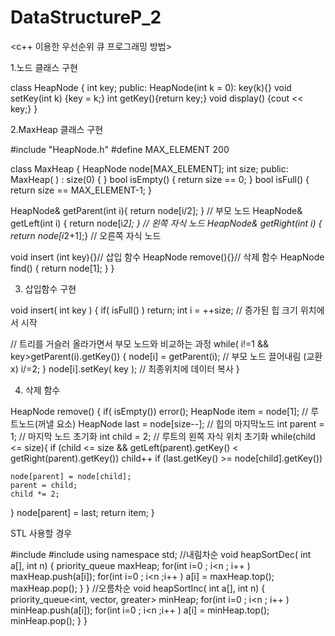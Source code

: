 # DataStructureP_2
<c++ 이용한 우선순위 큐 프로그래밍 방법>

1.노드 클래스 구현

class HeapNode
{
    int key;
 public:
    HeapNode(int k = 0): key(k){}
    void setKey(int k) {key = k;}
    int getKey(){return key;}
    void display() {cout << key;}
}


2.MaxHeap 클래스 구현

#include "HeapNode.h"
#define MAX_ELEMENT 200
 
class MaxHeap
{
  HeapNode node[MAX_ELEMENT];
  int size; 
public:
  MaxHeap( ) : size(0) { }
  bool isEmpty() { return size == 0; }
  bool isFull() { return size == MAX_ELEMENT-1; }
  
  HeapNode& getParent(int i){ return node[i/2]; } // 부모 노드 
  HeapNode& getLeft(int i) { return node[i*2]; } // 왼쪽 자식 노드 
  HeapNode& getRight(int i) { return node[i*2+1];} // 오른쪽 자식 노드
  
  void insert (int key){}// 삽입 함수
  HeapNode remove(){}// 삭제 함수
  HeapNode find() { return node[1]; }
}

3. 삽입함수 구현

void insert( int key )
{
  if( isFull() ) return;
  int i = ++size; // 증가된 힙 크기 위치에서 시작
  
// 트리를 거슬러 올라가면서 부모 노드와 비교하는 과정
  while( i!=1 && key>getParent(i).getKey()) {
    node[i] = getParent(i); // 부모 노드 끌어내림 (교환x)
    i/=2;
  }
  node[i].setKey( key );  // 최종위치에 데이터 복사
}

4. 삭제 함수

HeapNode remove() 
{
  if( isEmpty()) error();
  HeapNode item = node[1]; // 루트노드(꺼낼 요소)
  HeapNode last = node[size--]; // 힙의 마지막노드
  int parent = 1; // 마지막 노드 초기화
  int child = 2;  // 루트의 왼쪽 자식 위치 초기화
  while(child <= size){
    if (child <= size && getLeft(parent).getKey() < getRight(parent).getKey())
      child++
    if (last.getKey() >= node[child].getKey())
     
    node[parent] = node[child];
    parent = child;
    child *= 2;
  }
  node[parent] = last;
  return item;
  }
  
  STL 사용할 경우
 
 #include <queue>
 #include <functional>
 using namespace std;
  //내림차순
void heapSortDec( int a[], int n)
{
  priority_queue<int> maxHeap; 
  for(int i=0 ; i<n ; i++ )
        maxHeap.push(a[i]);
  for(int i=0 ; i<n ;i++ )
        a[i] = maxHeap.top();
        maxHeap.pop();
    }
}
  //오름차순
 void heapSortInc( int a[], int n)
{
  priority_queue<int, vector<int>, greater<int>> minHeap; 
  for(int i=0 ; i<n ; i++ )
        minHeap.push(a[i]);
  for(int i=0 ; i<n ;i++ )
        a[i] = minHeap.top();
        minHeap.pop();
    }
}
  
  
